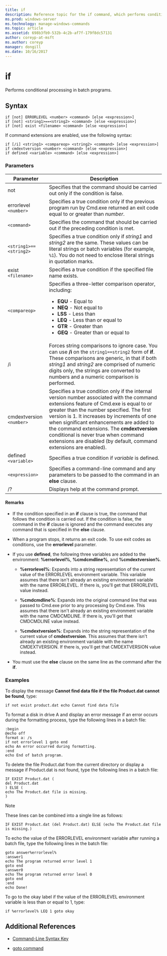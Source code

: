 ```yaml
---
title: if
description: Reference topic for the if command, which performs conditional processing in batch programs.
ms.prod: windows-server
ms.technology: manage-windows-commands
ms.topic: article
ms.assetid: 698b3fb9-532b-4c2b-af7f-179f8dc57131
author: coreyp-at-msft
ms.author: coreyp
manager: dongill
ms.date: 10/16/2017
---
```


# if

Performs conditional processing in batch programs.

## Syntax

```
if [not] ERRORLEVEL <number> <command> [else <expression>]
if [not] <string1>==<string2> <command> [else <expression>]
if [not] exist <filename> <command> [else <expression>]
```

If command extensions are enabled, use the following syntax:

```
if [/i] <string1> <compareop> <string2> <command> [else <expression>]
if cmdextversion <number> <command> [else <expression>]
if defined <variable> <command> [else <expression>]
```

### Parameters

| Parameter | Description |
| --------- |------------ |
| not | Specifies that the command should be carried out only if the condition is false. |
| errorlevel `<number>` | Specifies a true condition only if the previous program run by Cmd.exe returned an exit code equal to or greater than *number*. |
| `<command>` | Specifies the command that should be carried out if the preceding condition is met. |
| `<string1>==<string2>` | Specifies a true condition only if *string1* and *string2* are the same. These values can be literal strings or batch variables (for example, `%1`). You do not need to enclose literal strings in quotation marks. |
| exist `<filename>` | Specifies a true condition if the specified file name exists. |
| `<compareop>` | Specifies a three-letter comparison operator, including:<ul><li>**EQU** - Equal to</li><li>**NEQ** - Not equal to</li><li>**LSS** - Less than</li><li>**LEQ** - Less than or equal to</li><li>**GTR** - Greater than</li><li>**GEQ** - Greater than or equal to</li></ul> |
| /i | Forces string comparisons to ignore case. You can use **/i** on the `string1==string2` form of **if**. These comparisons are generic, in that if both *string1* and *string2* are comprised of numeric digits only, the strings are converted to numbers and a numeric comparison is performed. |
| cmdextversion `<number>` | Specifies a true condition only if the internal version number associated with the command extensions feature of Cmd.exe is equal to or greater than the number specified. The first version is 1. It increases by increments of one when significant enhancements are added to the command extensions. The **cmdextversion** conditional is never true when command extensions are disabled (by default, command extensions are enabled). |
| defined `<variable>` | Specifies a true condition if *variable* is defined. |
| `<expression>` | Specifies a command-line command and any parameters to be passed to the command in an **else** clause. |
| /? | Displays help at the command prompt. |

#### Remarks

- If the condition specified in an **if** clause is true, the command that follows the condition is carried out. If the condition is false, the command in the **if** clause is ignored and the command executes any command that is specified in the **else** clause.

- When a program stops, it returns an exit code. To use exit codes as conditions, use the **errorlevel** parameter.

- If you use **defined**, the following three variables are added to the environment: **%errorlevel%**, **%cmdcmdline%**, and **%cmdextversion%**.

  - **%errorlevel%**: Expands into a string representation of the current value of the ERRORLEVEL environment variable. This variable assumes that there isn't already an existing environment variable with the name ERRORLEVEL. If there is, you'll get that ERRORLEVEL value instead.

  - **%cmdcmdline%**: Expands into the original command line that was passed to Cmd.exe prior to any processing by Cmd.exe. This assumes that there isn't already an existing environment variable with the name CMDCMDLINE. If there is, you'll get that CMDCMDLINE value instead.

  - **%cmdextversion%**: Expands into the string representation of the current value of **cmdextversion**. This assumes that there isn't already an existing environment variable with the name CMDEXTVERSION. If there is, you'll get that CMDEXTVERSION value instead.

- You must use the **else** clause on the same line as the command after the **if**.

### Examples

To display the message **Cannot find data file if the file Product.dat cannot be found**, type:

```
if not exist product.dat echo Cannot find data file
```

To format a disk in drive A and display an error message if an error occurs during the formatting process, type the following lines in a batch file:

```
:begin
@echo off
format a: /s
if not errorlevel 1 goto end
echo An error occurred during formatting.
:end
echo End of batch program.
```

To delete the file Product.dat from the current directory or display a message if Product.dat is not found, type the following lines in a batch file:

```
IF EXIST Product.dat (
del Product.dat
) ELSE (
echo The Product.dat file is missing.
)
```

> [!NOTE]
> These lines can be combined into a single line as follows:
> ```
> IF EXIST Product.dat (del Product.dat) ELSE (echo The Product.dat file is missing.)
> ```

To echo the value of the ERRORLEVEL environment variable after running a batch file, type the following lines in the batch file:

```
goto answer%errorlevel%
:answer1
echo The program returned error level 1
goto end
:answer0
echo The program returned error level 0
goto end
:end
echo Done!
```

To go to the okay label if the value of the ERRORLEVEL environment variable is less than or equal to 1, type:

```
if %errorlevel% LEQ 1 goto okay
```

## Additional References

- [Command-Line Syntax Key](command-line-syntax-key.md)

- [goto command](goto.md)
